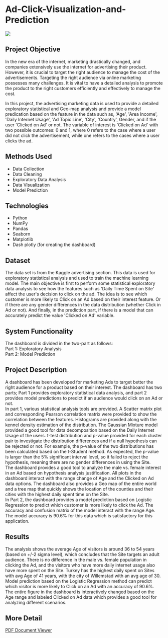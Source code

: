 # Ad-Click-Visualization-and-Prediction

<img src="Project_Dash2.gif" style>

## Project Objective
 In the new era of the internet, marketing drastically changed, and companies extensively use the internet for advertising their product. However, it is crucial to target the right audience to manage the cost of the advertisements. Targeting the right audience via online marketing possesses many challenges. It is vital to have a detailed analysis to promote the product to the right customers efficiently and effectively to manage the cost.

 In this project, the advertising marketing data is used to provide a detailed exploratory statistical and Geo-map analysis and provide a model predication based on the feature in the data such as, 'Age', 'Area Income', 'Daily Internet Usage', 'Ad Topic Line', 'City', 'Country', Gender, and if the user 'Clicked on Ad' or not.
The variable of interest is 'Clicked on Ad' with two possible outcomes: 0 and 1, where 0 refers to the case where a user did not click the advertisement, while one refers to the cases where a user clicks the ad.
<br>
## Methods Used
+ Data Collection
+ Data Cleaning
+ Exploratory Data Analysis
+ Data Visualization
+ Model Prediction

## Technologies
+ Python
+ NumPy 
+ Pandas 
+ Seaborn
+ Matplotlib
+ Dash plotly (for creating the dashboard)

## Dataset
 The data set is from the Kaggle advertising section. This data is used for exploratory statistical analysis and used to train the machine learning model. 
The main objective is first to perform some statistical exploratory data analysis to see how the features such as 'Daily Time Spent on Site' affect the user's decision to click on the ad. The idea is to see which customer is more likely to Click on an Ad based on their interest feature. Or if there are any gender differences in the data distribution (whether Click in Ad or not). And finally, in the prediction part, if there is a model that can accurately predict the value 'Clicked on Ad' variable.

## System Functionality
The dashboard is divided in the two-part as follows:\
Part 1: Exploratory Analysis\
Part 2:  Model Prediction

<!-- #### Part 1) In this part, the dashboard provides interactive figures so the user can do an exploratory statistical analysis of the data as follows:
1)	Entire plots in the dashboard will be interactively updated based on Age:\
Since the Age of the audience is fundamental, the user is given the capability to change the entire plot with a range of Age of the audience. The user can select the Age range that provides the best correlation amount other features.
2)	The entire plots in the dashboard are interactively updated based on a) the audience who clicked on the Ad, b) the audience who did not click on the Ad, c) both a and b groups.
3)	Geo map plot provided (figure 1) a country location of each data. This graph helps users identify which country has to most daily internet usage on the Site. The graph also calculated the average Age of the users in each country. For example, in this figure, for the user who clicked in Ad, the avg age in Turkey is about 41 years. It also shows Norway and Germany have the average Age of 52 are the oldest, and Japan, with avg Age of 24 is the youngest country.

4)	Treemap of Daily customer time Spent on Site in the figure shows the country, and the figure 2a, shows the city of each user. With this plot, a user can quickly see which county (and its cities) has the most daily time spent on Site. As the dashboard has interacted with age range and Clided Ad data, a user can see which city has the most daily time spent on the Site per selected age range. For example, it can be seen that Turkey has the highest daily spent on Sites, along with the city of Willemstad. By hovering the mouse, the user can also see the customer's Age who clicked on the Ad is around 30 in this city.

5) Scatter Matrix and Correlation plots in Figures 3, and 4 show the scattered and the correlation between each pair in the feature data. Figure 3 mainly indicates that the data can be clustered into two groups: audiences who clicked on Ads and those who did not click on Ad. 
By looking at both data sets in clicked Ad and non-clicked, in correlation plots in figure 4, we can see that generally speaking, the user who more spent on the Site are younger Age (negatively correlated), and the user who has more daily internet usage also has more spent on the Site.

6) Scatter plot of Daily Internet Usage vs. Daily Spent time on Site vs. Age, and its corresponding histogram and KDE demonstrated the distribution of Daily Internet Usage and Daily Time Spent on Site provided in Figure 5. All figures suggest that the data can be clustered in two groups with two different daily spent on-site time distributions to reduce the data to two groups.

7) The 2D density contour shows Daily Time Spent on Site and indicates that the data can be clustered in two groups in figure 6. This plot, along with GMM in figure 7, provided two group populations based on Daily Time Spent on Site vs. Age.

8) Gaussian Mixture Model method is used to see how the data can be clustered into two (or more) groups. Users can select the desired cluster, and the cluster shows with different colors. The Silhouettes method is recommended as an option for selecting the number of cluster groups. Figure 7 shows the scatter data of Daily Time Spent on Site vs. Age, with two symbols for Clicked on Ad 0, and 1.
Figure 8 and Figure 9 interactively show the corresponding cluster. Figure 8 shows the distribution in violin plots, and Figure 9 shows the KDE of the distribution. The p-values corresponding to each pair group are calculated based on the t-Student distribution to see if there is any significant difference in the two distributions (based on some significant level criteria). 
The two clusters group can give good criteria for reducing the data to two groups based on the Daily Time Spent on the Site. The idea would be to focus on the audience using less time on the Site and clicking on the Ad.

9) In this part of the dashboard, the gender impact in the data is analyzed. The null hypothesis is "The ave age of the male customer is the same as female customers". The alternative hypothesis is that avg Age is not the same.
Figure 10 on the left shows the distribution of males vs. females in the violin plot, which is very similar—in figure 10 on the right shows the corresponding KDE plot, which confirms the similar distribution. In the upper-right part of figure 10, the p-value of the two distributions has been calculated based on the t-Student method. As expected, the p-value is way larger than 5% significant interval level, so it is failed to reject the hypothesis, meaning there is no gender differences in using the Site.

#### Part 2) This part is dedicated to the model prediction:
A machine learning model is provided based on Logistic Regression with an accuracy of 90.6%. Figure 11 provides the performance of the model based on the confusion matrix. The total number of accurate predictions is 158+141 = 299, and the total number of incorrect predations is 27+4 = 31, which is a good performance measure for this application. -->

## Project Description
 A dashboard has been developed for marketing Ads to target better the right audience for a product based on their interest. The dashboard has two parts; Part 1 provides exploratory statistical data analysis, and part 2 provides model predictions to predict if an audience would click on an Ad or not.\
In part 1, various statistical analysis tools are provided. A Scatter matrix plot and corresponding Pearson correlation matrix were provided to show the correlation between the features. Histograms are provided along with the kennel density estimation of the distribution. The Gaussian Mixture model provided a good tool for data decomposition based on the Daily Internet Usage of the users. t-test distribution and p-value provided for each cluster pair to investigate the distribution differences and if a null hypothesis can be rejected or not. For example, the p-value of the two distributions has been calculated based on the t-Student method. As expected, the p-value is larger than the 5% significant interval level, so it failed to reject the hypothesis, meaning there are no gender differences in using the Site.\
 The dashboard provides a good tool to analyze the male vs. female interest in an Ad based on hypothesis analysis justification. 
All plots in the dashboard interact with the range change of Age and the Clicked on Ad data options. 
The dashboard also provides a Geo map of the entire world and a tree map that quickly shows the location of the counties and their cities with the highest daily spent time on the Site.\
 In Part 2, the dashboard provides a model prediction based on Logistic Regression to predict which customer is more likely to click the Ad. The accuracy and confusion matrix of the model interact with the range Age. The model accuracy is 90.6% for this data which is satisfactory for this application.
 
 ## Results
 The analysis shows the average Age of visitors is around 36 to 54 years (based on +/-2 sigma level), which concludes that the Site targets an adult audience. There is no difference in the male vs. female population in clicking the Ad, and the visitors who have more daily internet usage also have more spent on the Site. Turkey has the highest daily spent on Sites with avg Age of 41 years, with the city of Willemstad with an avg age of 30. Model prediction based on the Logistic Regression method can predict which visitor is more likely to Click on an Ad with an accuracy of 90.6%. 
The entire figure in the dashboard is interactively changed based on the Age range and labeled Clicked on Ad data which provides a good tool for analyzing different scenarios.

## More Detail
<a href="https://github.com/majfeizatgmaildotcom/Ad-Click-Visualization-and-Prediction/blob/e24fc35d8f38ecf143e2fc16e55e043232a5c723/Ad%20Click%20Visualization%20and%20Prediction%20Document.pdf">PDF Document Viewer</a>
<br>


